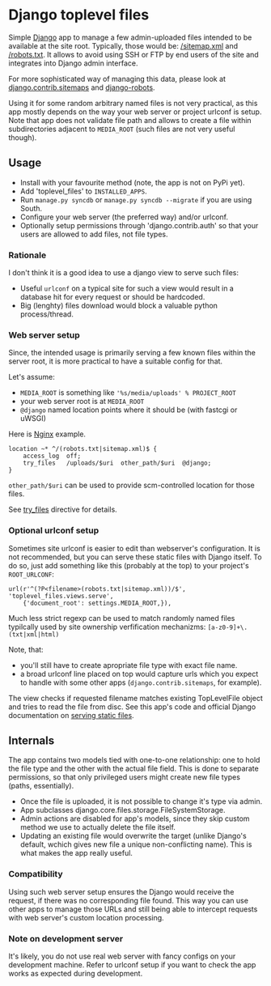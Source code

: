 # Django toplevel files

Simple [Django](http://djangoproject.com) app to manage a few admin-uploaded
files intended to be available at the site root. Typically, those would be:
[/sitemap.xml](http://www.sitemaps.org/) and
[/robots.txt](http://www.robotstxt.org/). It allows to avoid using SSH or
FTP by end users of the site and integrates into Django admin interface.

For more sophisticated way of managing this data, please look at
[django.contrib.sitemaps](https://docs.djangoproject.com/en/dev/ref/contrib/sitemaps/)
and [django-robots](https://github.com/jezdez/django-robots/).

Using it for some random arbitrary named files is not very practical, as this
app mostly depends on the way your web server or project urlconf is setup. Note
that app does not validate file path and allows to create a file within
subdirectories adjacent to `MEDIA_ROOT` (such files are not very useful
though).

## Usage

 * Install with your favourite method (note, the app is not on PyPi yet).
 * Add 'toplevel_files' to `INSTALLED_APPS`.
 * Run `manage.py syncdb` or `manage.py syncdb --migrate` if you are using
  South.
 * Configure your web server (the preferred way) and/or urlconf.
 * Optionally setup permissions through 'django.contrib.auth' so that your
  users are allowed to add files, not file types.

### Rationale

I don't think it is a good idea to use a django view to serve such files:

 * Useful `urlconf` on a typical site for such a view would result in a
  database hit for every request or should be hardcoded.
 * Big (lenghty) files download would block a valuable python process/thread.

### Web server setup

Since, the intended usage is primarily serving a few known files within the
server root, it is more practical to have a suitable config for that.

Let's assume:

 * `MEDIA_ROOT` is something like `'%s/media/uploads' % PROJECT_ROOT`
 * your web server root is at `MEDIA_ROOT`
 * `@django` named location points where it should be (with fastcgi or uWSGI)

Here is [Nginx](http://nginx.org) example.

    location ~* ^/(robots.txt|sitemap.xml)$ {
        access_log  off;
        try_files   /uploads/$uri  other_path/$uri  @django;
    }

`other_path/$uri` can be used to provide scm-controlled location for those
files.

See [try_files](http://wiki.nginx.org/HttpCoreModule#try_files) directive for
details.

### Optional urlconf setup

Sometimes site urlconf is easier to edit than webserver's configuration. It is
not recommended, but you can serve these static files with Django itself.
To do so, just add something like this (probably at the top) to your project's
`ROOT_URLCONF`:

    url(r'^(?P<filename>(robots.txt|sitemap.xml))/$', 'toplevel_files.views.serve',
        {'document_root': settings.MEDIA_ROOT,}),

Much less strict regexp can be used to match randomly named files typilcally
used by site ownership verfification mechanizms: ```[a-z0-9]+\.(txt|xml|html)```

Note, that:

 * you'll still have to create apropriate file type with exact file
  name.
 * a broad urlconf line placed on top would capture urls which you expect to
  handle with some other apps (`django.contrib.sitemaps`, for example).

The view checks if requested filename matches existing TopLevelFile object and
tries to read the file from disc. See this app's code and official Django
documentation on [serving static files](https://docs.djangoproject.com/en/1.4/howto/static-files/#serving-other-directories).

## Internals

The app contains two models tied with one-to-one relationship: one to hold the
file type and the other with the actual file field. This is done to separate
permissions, so that only privileged users might create new file
types (paths, essentially).

 * Once the file is uploaded, it is not possible to change it's type via admin.
 * App subclasses django.core.files.storage.FileSystemStorage.
 * Admin actions are disabled for app's models, since they skip custom method
  we use to actually delete the file itself.
 * Updating an existing file would overwrite the target (unlike Django's
  default, wchich gives new file a unique non-conflicting name). This is what
  makes the app really useful.

### Compatibility

Using such web server setup ensures the Django would receive the request, if
there was no corresponding file found. This way you can use other apps to
manage those URLs and still being able to intercept requests with web server's
custom location processing.

### Note on development server

It's likely, you do not use real web server with fancy configs on your
development machine. Refer to urlconf setup if you want to check the app
works as expected during development.
